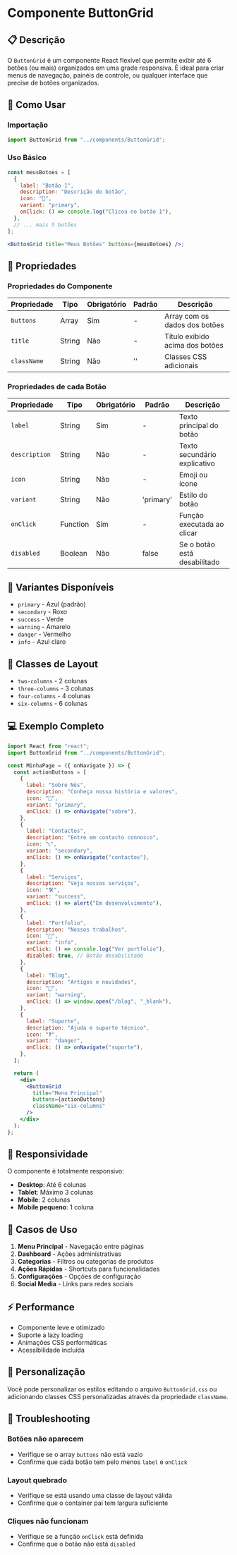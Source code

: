 # Componente ButtonGrid

## 📋 Descrição

O `ButtonGrid` é um componente React flexível que permite exibir até 6 botões (ou mais) organizados em uma grade responsiva. É ideal para criar menus de navegação, painéis de controle, ou qualquer interface que precise de botões organizados.

## 🚀 Como Usar

### Importação

```jsx
import ButtonGrid from "../components/ButtonGrid";
```

### Uso Básico

```jsx
const meusBotoes = [
  {
    label: "Botão 1",
    description: "Descrição do botão",
    icon: "🎯",
    variant: "primary",
    onClick: () => console.log("Clicou no botão 1"),
  },
  // ... mais 5 botões
];

<ButtonGrid title="Meus Botões" buttons={meusBotoes} />;
```

## 🔧 Propriedades

### Propriedades do Componente

| Propriedade | Tipo   | Obrigatório | Padrão | Descrição                       |
| ----------- | ------ | ----------- | ------ | ------------------------------- |
| `buttons`   | Array  | Sim         | -      | Array com os dados dos botões   |
| `title`     | String | Não         | -      | Título exibido acima dos botões |
| `className` | String | Não         | ''     | Classes CSS adicionais          |

### Propriedades de cada Botão

| Propriedade   | Tipo     | Obrigatório | Padrão    | Descrição                    |
| ------------- | -------- | ----------- | --------- | ---------------------------- |
| `label`       | String   | Sim         | -         | Texto principal do botão     |
| `description` | String   | Não         | -         | Texto secundário explicativo |
| `icon`        | String   | Não         | -         | Emoji ou ícone               |
| `variant`     | String   | Não         | 'primary' | Estilo do botão              |
| `onClick`     | Function | Sim         | -         | Função executada ao clicar   |
| `disabled`    | Boolean  | Não         | false     | Se o botão está desabilitado |

## 🎨 Variantes Disponíveis

- `primary` - Azul (padrão)
- `secondary` - Roxo
- `success` - Verde
- `warning` - Amarelo
- `danger` - Vermelho
- `info` - Azul claro

## 📱 Classes de Layout

- `two-columns` - 2 colunas
- `three-columns` - 3 colunas
- `four-columns` - 4 colunas
- `six-columns` - 6 colunas

## 💻 Exemplo Completo

```jsx
import React from "react";
import ButtonGrid from "../components/ButtonGrid";

const MinhaPage = ({ onNavigate }) => {
  const actionButtons = [
    {
      label: "Sobre Nós",
      description: "Conheça nossa história e valores",
      icon: "👥",
      variant: "primary",
      onClick: () => onNavigate("sobre"),
    },
    {
      label: "Contactos",
      description: "Entre em contacto connosco",
      icon: "📞",
      variant: "secondary",
      onClick: () => onNavigate("contactos"),
    },
    {
      label: "Serviços",
      description: "Veja nossos serviços",
      icon: "🛠️",
      variant: "success",
      onClick: () => alert("Em desenvolvimento"),
    },
    {
      label: "Portfolio",
      description: "Nossos trabalhos",
      icon: "🎨",
      variant: "info",
      onClick: () => console.log("Ver portfolio"),
      disabled: true, // Botão desabilitado
    },
    {
      label: "Blog",
      description: "Artigos e novidades",
      icon: "📝",
      variant: "warning",
      onClick: () => window.open("/blog", "_blank"),
    },
    {
      label: "Suporte",
      description: "Ajuda e suporte técnico",
      icon: "❓",
      variant: "danger",
      onClick: () => onNavigate("suporte"),
    },
  ];

  return (
    <div>
      <ButtonGrid
        title="Menu Principal"
        buttons={actionButtons}
        className="six-columns"
      />
    </div>
  );
};
```

## 📱 Responsividade

O componente é totalmente responsivo:

- **Desktop**: Até 6 colunas
- **Tablet**: Máximo 3 colunas
- **Mobile**: 2 colunas
- **Mobile pequeno**: 1 coluna

## 🎯 Casos de Uso

1. **Menu Principal** - Navegação entre páginas
2. **Dashboard** - Ações administrativas
3. **Categorias** - Filtros ou categorias de produtos
4. **Ações Rápidas** - Shortcuts para funcionalidades
5. **Configurações** - Opções de configuração
6. **Social Media** - Links para redes sociais

## ⚡ Performance

- Componente leve e otimizado
- Suporte a lazy loading
- Animações CSS performáticas
- Acessibilidade incluída

## 🔧 Personalização

Você pode personalizar os estilos editando o arquivo `ButtonGrid.css` ou adicionando classes CSS personalizadas através da propriedade `className`.

## 🐛 Troubleshooting

### Botões não aparecem

- Verifique se o array `buttons` não está vazio
- Confirme que cada botão tem pelo menos `label` e `onClick`

### Layout quebrado

- Verifique se está usando uma classe de layout válida
- Confirme que o container pai tem largura suficiente

### Cliques não funcionam

- Verifique se a função `onClick` está definida
- Confirme que o botão não está `disabled`

